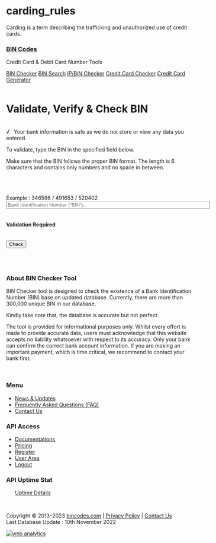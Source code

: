 # carding_rules
Carding is a term describing the trafficking and unauthorized use of credit cards.

<!DOCTYPE html>
<html class="notie67" lang="en-US">
<head>
<meta charset="UTF-8" />
<meta name="viewport" content="width=device-width">
<meta name="description" content="Free online tools to check, verify & validate BIN (Bank Identification Number), Credit Card and Debit Card" />
<meta name="keywords" content="BIN, Validate BIN, Verify BIN, Check BIN, Generate BIN, Calculate BIN, Credit Card, Debit Card, Verify Credit Card" />
<script src="/cdn-cgi/apps/head/vvNTzhmJQvLBVpA0yvKVJvcpebY.js"></script><link rel="stylesheet" type="text/css" media="all" href="/template/css/style.css" />
<link href="/template/img/favicon.ico" rel="shortcut icon" type="image/x-icon" />
<script type="991ca88373a9767f13925e7c-text/javascript" src='https://ajax.googleapis.com/ajax/libs/jquery/2.2.2/jquery.min.js'></script>
<script type="991ca88373a9767f13925e7c-text/javascript" src='/template/js/javascript.js'></script>
<script type="991ca88373a9767f13925e7c-text/javascript" src='/template/js/uptime.js'></script>
<script type="991ca88373a9767f13925e7c-text/javascript" src='/template/js/media.js'></script>

<script src="https://www.hcaptcha.com/1/api.js" async defer type="991ca88373a9767f13925e7c-text/javascript"></script>


<title>Validate, Verify & Check BIN - Bank Identification Number</title>
</head>
<body class="single single-post single-format-standard">
<div id="fb-root"></div>
<script type="991ca88373a9767f13925e7c-text/javascript">(function(d, s, id) {
  var js, fjs = d.getElementsByTagName(s)[0];
  if (d.getElementById(id)) return;
  js = d.createElement(s); js.id = id;
  js.src = "//connect.facebook.net/en_US/all.js#xfbml=1";
  fjs.parentNode.insertBefore(js, fjs);
}(document, 'script', 'facebook-jssdk'));</script>
<div id="banner-bg" class="cf">
<div id="banner" class="row">
<div id="logo-area" class="col5">
<h3 id="sitetitle">
<a href="/">BIN Codes</a>
</h3>
<p id="tagline">Credit Card & Debit Card Number Tools</p>
</div>
</div>
</div>
<div class="alphabets">
<span><a href="/bin-checker/">BIN Checker</a></span>
<span><a href="/bin-search/">BIN Search</a></span>
<span><a href="/ip-bin-checker/">IP/BIN Checker</a></span>
<span><a href="/creditcard-checker/">Credit Card Checker</a></span>
<span><a href="/creditcard-generator/">Credit Card Generator</a></span>
</div>
<div id="main" class="row">
<div id="content" class="col10">
<div class="adtop" align="center">

<ins class="adsbygoogle bincodes-r1" style="display:inline-block" data-ad-client="ca-pub-7291429379763991" data-ad-slot="2368666136"></ins>
<script type="991ca88373a9767f13925e7c-text/javascript">
	 	(adsbygoogle = window.adsbygoogle || []).push({});
	 	</script -->
</div>
<div class="hentry">
<h1><a rel="bookmark">Validate, Verify & Check BIN</a></h1>
<div class="cf">
<br><div class="resultcorrect">
√&nbsp;&nbsp;&nbsp;Your bank information is safe as we do not store or view any data you entered.
</div>
<p>To validate, type the BIN in the specified field below.</p>
<p>Make sure that the BIN follows the proper BIN format. The length is 6 characters and contains only numbers and no space in between.</p>
<br>
<br> <div class="adtop" align="center">

</div><br>
<div class="gform">
<div class="gforminside">
<div class="gformfield">
Example : 346596 / 491653 / 520402
<form method="post" action="/bin-checker/">
<input required type="text" name="bin-input" maxlength="6" size="42" placeholder="Bank Identification Number (“BIN”)..." pattern="[0-9]{6}" title="BIN Structure Format" style="width: 550px;">&nbsp;&nbsp;&nbsp;
<br><br>
<strong>Validation Required</strong><br>
<div class="h-captcha" data-sitekey="cdee8a81-609c-4a8f-a08b-a2b1e613fb2f"></div>
<br><br>
<input type="submit" value="Check"><br><br>
</div>
<div class="admiddle" align="center">


</div></div>
</div>
</form><br><aside class="widget"><h3><span>About BIN Checker Tool</span></h3></aside>
<p>BIN Checker tool is designed to check the existence of a Bank Identification Number (BIN) base on updated database. Currently, there are more than 300,000 unique BIN in our database.</p>
<p>Kindly take note that, the database is accurate but not perfect.</p>
<p>The tool is provided for informational purposes only. Whilst every effort is made to provide accurate data, users must acknowledge that this website accepts no liability whatsoever with respect to its accuracy. Only your bank can confirm the correct bank account information. If you are making an important payment, which is time critical, we recommend to contact your bank first.</p> </div>
</div>
</div>

<div id="widgetarea-one" class="col4">
<aside>
<p><a href="https://twitter.com/share" class="twitter-share-button" data-url="https://www.bincodes.com/bin-checker/"></a><script type="991ca88373a9767f13925e7c-text/javascript">!function(d,s,id){var js,fjs=d.getElementsByTagName(s)[0],p=/^http:/.test(d.location)?'http':'https';if(!d.getElementById(id)){js=d.createElement(s);js.id=id;js.src=p+'://platform.twitter.com/widgets.js';fjs.parentNode.insertBefore(js,fjs);}}(document, 'script', 'twitter-wjs');</script>
<div class="fb-like" data-href="https://www.bincodes.com/bin-checker/" data-width="180" data-height="40" data-colorscheme="light" data-layout="button_count" data-action="like" data-show-faces="true" data-send="false"></div><br>
</p>
</aside>
<aside class="widget widget_recent_entries">
<h3>
<span>Menu</span></h3>
<ul>
<li><a href="/news/">News & Updates</a></li>
<li><a href="/faqs/">Frequently Asked Questions (FAQ)</a></li>
<li><a href="/contact/">Contact Us</a></li>
</ul>
</aside>
<aside class="widget widget_recent_entries">
<h3>
<span>API Access</span></h3>
<ul>
<li><a href="/api-lookup/">Documentations</a></li>
<li><a href="/pricing/">Pricing</a></li>
<li><a href="/users/register/">Register</a></li>
<li><a href="/users/">User Area</a></li>
<li><a href="/users/logout/">Logout</a></li>
</ul>
</aside>
<aside class="widget widget_recent_entries">
<h3>
<span>API Uptime Stat</span></h3>
<ul>
<div class="uptime-container"></div><a href="https://stats.uptimerobot.com/pZrjuQqr" target="_blank" rel="nofollow">Uptime Details</a>
</ul>
</aside>
<aside class="widget widget_recent_entries">
<div id="media.net sticky ad" style="display: inline-block">

</div>
</aside>

</div>

<div style="clear: both;">&nbsp;</div>

</div>
<div id="footer-bg">
<div id="footer" class="lw">
<p>Copyright &copy; 2013&ndash;2023 <a href="/">bincodes.com</a> | <a rel="nofollow, noindex" href="/privacy-policy/">Privacy Policy</a> | <a rel="nofollow, noindex" href="/contact/">Contact Us</a>
<br>Last Database Update : 10th November 2022</p>
</div>
</div>

<script type="991ca88373a9767f13925e7c-text/javascript">
	var sc_project=8816518; 
	var sc_invisible=1; 
	var sc_security="ead9c56c"; 
	var scJsHost = (("https:" == document.location.protocol) ?
	"https://secure." : "http://www.");
	document.write("<sc"+"ript type='text/javascript' src='" +
	scJsHost+
	"statcounter.com/counter/counter.js'></"+"script>");
	</script>
<noscript><div class="statcounter"><a title="web analytics"
	href="http://statcounter.com/" target="_blank"><img
	class="statcounter"
	src="http://c.statcounter.com/8816518/0/ead9c56c/1/"
	alt="web analytics"></a></div></noscript>

<script src="/cdn-cgi/scripts/7d0fa10a/cloudflare-static/rocket-loader.min.js" data-cf-settings="991ca88373a9767f13925e7c-|49" defer=""></script></body>
</html>
